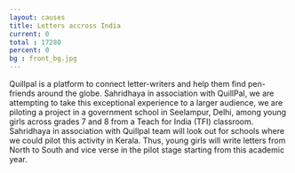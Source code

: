 ```yaml
---
layout: causes
title: Letters accross India
current: 0
total : 17280
percent: 0
bg : front_bg.jpg
---
```

Quillpal is a platform to connect letter-writers and help them find pen-friends around the globe. Sahridhaya in association with QuillPal, we are attempting to take this exceptional experience to a larger audience, we are piloting a project in a government school in Seelampur, Delhi, among young girls across grades 7 and 8 from a Teach for India (TFI) classroom. Sahridhaya in association with Quillpal team will look out for schools where we could pilot this activity in Kerala. Thus, young girls will write letters from North to South and vice verse in the pilot stage starting from this academic year.